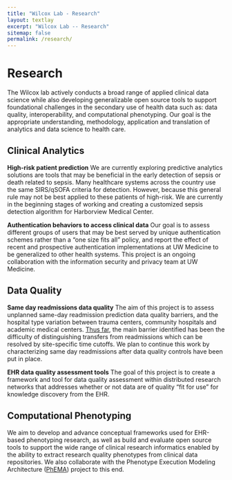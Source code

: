 ```yaml
---
title: "Wilcox Lab - Research"
layout: textlay
excerpt: "Wilcox Lab -- Research"
sitemap: false
permalink: /research/
---
```


# Research

The Wilcox lab actively conducts a broad range of applied clinical data science while also developing generalizable open source tools to support foundational challenges in the secondary use of health data such as: data quality, interoperability, and computational phenotyping. Our goal is the appropriate understanding, methodology, application and translation of analytics and data science to health care.

## Clinical Analytics

**High-risk patient prediction**
We are currently exploring predictive analytics solutions are tools that may be beneficial in the early detection of sepsis or death related to sepsis. Many healthcare systems across the country use the same SIRS/qSOFA criteria for detection. However, because this general rule may not be best applied to these patients of high-risk. We are currently in the beginning stages of working and creating a customized sepsis detection algorithm for Harborview Medical Center.


**Authentication behaviors to access clinical data**
Our goal is to assess different groups of users that may be best served by unique authentication schemes rather than a “one size fits all” policy, and report the effect of recent and prospective authentication implementations at UW Medicine to be generalized to other health systems. This project is an ongoing collaboration with the information security and privacy team at UW Medicine.

## Data Quality

**Same day readmissions data quality**
The aim of this project is to assess unplanned same-day readmission prediction data quality barriers, and the hospital type variation between trauma centers, community hospitals and academic medical centers. [Thus far](/pdfs/sameDayReadmitDQ.pdf), the main barrier identified has been the difficulty of distinguishing transfers from readmissions which can be resolved by site-specific time cutoffs. We plan to continue this work by characterizing same day readmissions after data quality controls have been put in place.

**EHR data quality assessment tools**
The goal of this project is to create a framework and tool for data quality assessment within distributed research networks that addresses whether or not data are of quality “fit for use” for knowledge discovery from the EHR.

## Computational Phenotyping

We aim to develop and advance conceptual frameworks used for EHR-based
phenotyping research, as well as build and evaluate open source tools to support
the wide range of clinical research informatics enabled by the ability to
extract research quality phenotypes from clinical data repositories. We also
collaborate with the Phenotype Execution Modeling Architecture
([PhEMA](https://projectphema.org/)) project to this end.

